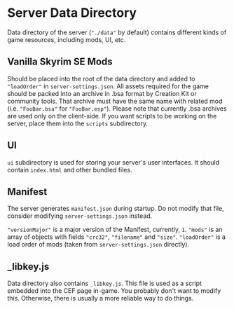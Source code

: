 # Server Data Directory

Data directory of the server (`"./data"` by default) contains different kinds of game resources, including mods, UI, etc.

## Vanilla Skyrim SE Mods

Should be placed into the root of the data directory and added to `"loadOrder"` in `server-settings.json`.
All assets required for the game should be packed into an archive in .bsa format by Creation Kit or community tools.
That archive must have the same name with related mod (i.e. `"FooBar.bsa"` for `"FooBar.esp"`).
Please note that currently .bsa archives are used only on the client-side. If you want scripts to be working on the server, place them into the `scripts` subdirectory.

## UI

`ui` subdirectory is used for storing your server's user interfaces. It should contain `index.html` and other bundled files.

## Manifest

The server generates `manifest.json` during startup. Do not modify that file, consider modifying `server-settings.json` instead.

`"versionMajor"` is a major version of the Manifest, currently, `1`.
`"mods"` is an array of objects with fields `"crc32"`, `"filename"` and `"size"`.
`"loadOrder"` is a load order of mods (taken from `server-settings.json` directly).

## \_libkey.js

Data directory also contains `_libkey.js`. This file is used as a script embedded into the CEF page in-game.
You probably don't want to modify this. Otherwise, there is usually a more reliable way to do things.
